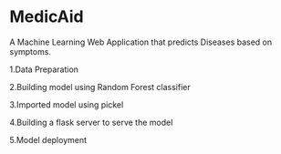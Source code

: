 # MedicAid
A Machine Learning Web Application that predicts Diseases based on symptoms.

1.Data Preparation 

2.Building model using Random Forest classifier

3.Imported model using pickel

4.Building a flask server to serve the model 

5.Model deployment 
